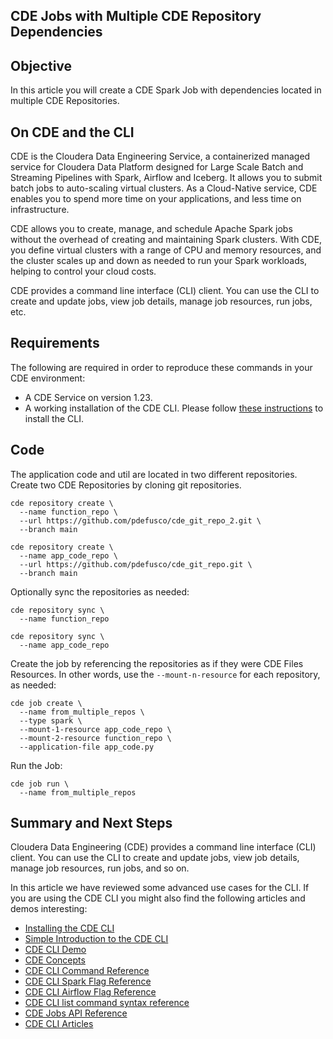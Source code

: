 ## CDE Jobs with Multiple CDE Repository Dependencies

## Objective

In this article you will create a CDE Spark Job with dependencies located in multiple CDE Repositories.

## On CDE and the CLI

CDE is the Cloudera Data Engineering Service, a containerized managed service for Cloudera Data Platform designed for Large Scale Batch and Streaming Pipelines with Spark, Airflow and Iceberg. It allows you to submit batch jobs to auto-scaling virtual clusters. As a Cloud-Native service, CDE enables you to spend more time on your applications, and less time on infrastructure.

CDE allows you to create, manage, and schedule Apache Spark jobs without the overhead of creating and maintaining Spark clusters. With CDE, you define virtual clusters with a range of CPU and memory resources, and the cluster scales up and down as needed to run your Spark workloads, helping to control your cloud costs.

CDE provides a command line interface (CLI) client. You can use the CLI to create and update jobs, view job details, manage job resources, run jobs, etc.

## Requirements

The following are required in order to reproduce these commands in your CDE environment:

* A CDE Service on version 1.23.
* A working installation of the CDE CLI. Please follow [these instructions](https://docs.cloudera.com/data-engineering/cloud/cli-access/topics/cde-cli.html) to install the CLI.

## Code

The application code and util are located in two different repositories. Create two CDE Repositories by cloning git repositories.

```
cde repository create \
  --name function_repo \
  --url https://github.com/pdefusco/cde_git_repo_2.git \
  --branch main
```

```
cde repository create \
  --name app_code_repo \
  --url https://github.com/pdefusco/cde_git_repo.git \
  --branch main
```

Optionally sync the repositories as needed:

```
cde repository sync \
  --name function_repo
```

```
cde repository sync \
  --name app_code_repo
```

Create the job by referencing the repositories as if they were CDE Files Resources. In other words, use the `--mount-n-resource` for each repository, as needed:

```
cde job create \
  --name from_multiple_repos \
  --type spark \
  --mount-1-resource app_code_repo \
  --mount-2-resource function_repo \
  --application-file app_code.py
```

Run the Job:

```
cde job run \
  --name from_multiple_repos
```

## Summary and Next Steps

Cloudera Data Engineering (CDE) provides a command line interface (CLI) client. You can use the CLI to create and update jobs, view job details, manage job resources, run jobs, and so on.

In this article we have reviewed some advanced use cases for the CLI. If you are using the CDE CLI you might also find the following articles and demos interesting:

* [Installing the CDE CLI](https://docs.cloudera.com/data-engineering/cloud/cli-access/topics/cde-cli.html)
* [Simple Introduction to the CDE CLI](https://github.com/pdefusco/CDE_CLI_Simple)
* [CDE CLI Demo](https://github.com/pdefusco/CDE_CLI_demo)
* [CDE Concepts](https://docs.cloudera.com/data-engineering/cloud/cli-access/topics/cde-cli-concepts.html)
* [CDE CLI Command Reference](https://docs.cloudera.com/data-engineering/cloud/cli-access/topics/cde-cli-reference.html)
* [CDE CLI Spark Flag Reference](https://docs.cloudera.com/data-engineering/cloud/cli-access/topics/cde-cli-spark-flag-reference.html)
* [CDE CLI Airflow Flag Reference](https://docs.cloudera.com/data-engineering/cloud/cli-access/topics/cde-cli-airflow-flag-reference.html)
* [CDE CLI list command syntax reference](https://docs.cloudera.com/data-engineering/cloud/cli-access/topics/cde-cli-list-flag-reference.html)
* [CDE Jobs API Reference](https://docs.cloudera.com/data-engineering/cloud/jobs-rest-api-reference/index.html)
* [CDE CLI Articles](https://github.com/pdefusco/CDE_CLI_Articles)
